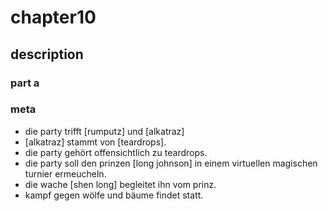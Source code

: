 # chapter10

## description

### part a

### meta

* die party trifft [rumputz] und [alkatraz]
* [alkatraz] stammt von [teardrops].
* die party gehört offensichtlich zu teardrops.
* die party soll den prinzen [long johnson] in einem virtuellen magischen turnier ermeucheln.
* die wache [shen long] begleitet ihn vom prinz.
* kampf gegen wölfe und bäume findet statt.
